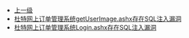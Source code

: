 * [上一级](docs/wy876_poc/)
* [杜特网上订单管理系统getUserImage.ashx存在SQL注入漏洞](docs/wy876_poc/%E6%9D%9C%E7%89%B9%E7%BD%91/%E6%9D%9C%E7%89%B9%E7%BD%91%E4%B8%8A%E8%AE%A2%E5%8D%95%E7%AE%A1%E7%90%86%E7%B3%BB%E7%BB%9FgetUserImage.ashx%E5%AD%98%E5%9C%A8SQL%E6%B3%A8%E5%85%A5%E6%BC%8F%E6%B4%9E.md)
* [杜特网上订单管理系统Login.ashx存在SQL注入漏洞](docs/wy876_poc/%E6%9D%9C%E7%89%B9%E7%BD%91/%E6%9D%9C%E7%89%B9%E7%BD%91%E4%B8%8A%E8%AE%A2%E5%8D%95%E7%AE%A1%E7%90%86%E7%B3%BB%E7%BB%9FLogin.ashx%E5%AD%98%E5%9C%A8SQL%E6%B3%A8%E5%85%A5%E6%BC%8F%E6%B4%9E.md)
